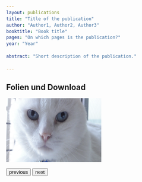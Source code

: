```yaml
---
layout: publications
title: "Title of the publication"
author: "Author1, Author2, Author3"
booktitle: "Book title"
pages: "On which pages is the publication?"
year: "Year"

abstract: "Short description of the publication."

---
```

## Folien und Download

<body>
<script>
var number = 1;
    
var xmlhttp = new XMLHttpRequest();

xmlhttp.onreadystatechange = function() {
    if (xmlhttp.readyState == XMLHttpRequest.DONE) {
        if (xmlhttp.status == 200) {
            var numberOfSlides = (xmlhttp.responseText.match(/jpg/g) || []).length;
        }
    }
};

xmlhttp.open("GET", "", true);
xmlhttp.send();

function folien(direction) {
    if (direction === -1) {
        if (number !== 1) {
            number = number - 1;
        } 
        else {
            number = numberOfSlides;
        }
    }
    else {
        if (number !== numberOfSlides) {
            number = number + 1;
        } 
        else {
            number = 1;
        }
    }
    document.getElementById('currentSlide').src = "/pic"+number+".jpg";
}
</script>
<img id="currentSlide" src="/pic1.jpg" width="256" height="172">
<p>
<button type="button" onclick="folien(-1)">previous</button>
<button type="button" onclick="folien(1)">next</button>
</p>

</body>
